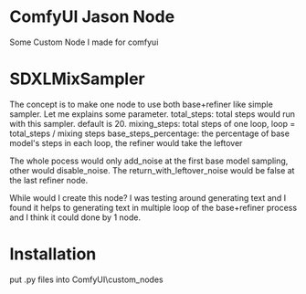 # ComfyUI Jason Node
Some Custom Node I made for comfyui

# SDXLMixSampler
The concept is to make one node to use both base+refiner like simple sampler.
Let me explains some parameter.
total_steps: total steps would run with this sampler. default is 20.
mixing_steps: total steps of one loop, loop = total_steps / mixing steps
base_steps_percentage: the percentage of base model's steps in each loop, the refiner would take the leftover

The whole pocess would only add_noise at the first base model sampling, other would disable_noise.
The return_with_leftover_noise would be false at the last refiner node.

While would I create this node?
I was testing around generating text and I found it helps to generating text in multiple loop of the base+refiner process
and I think it could done by 1 node.

# Installation
put .py files into ComfyUI\custom_nodes
